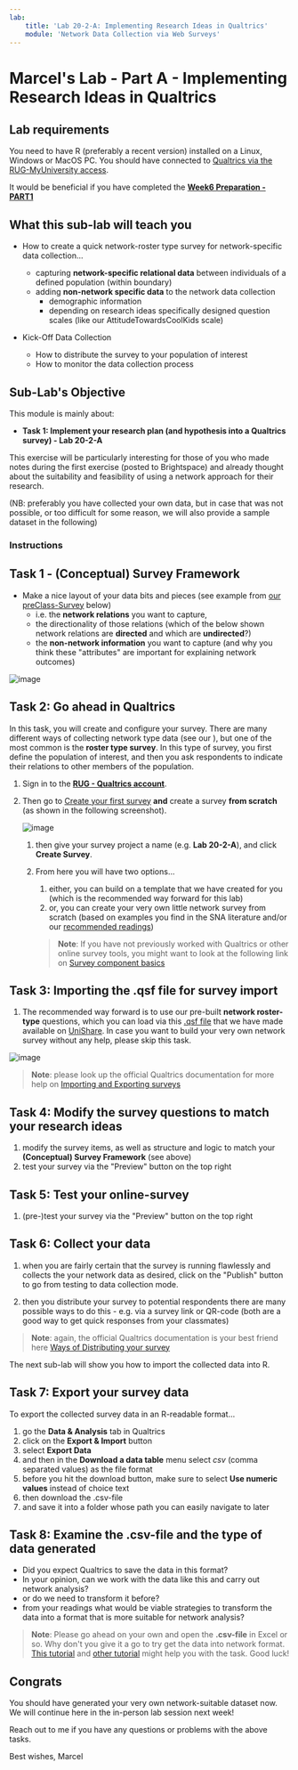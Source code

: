 ```yaml
---
lab:
    title: 'Lab 20-2-A: Implementing Research Ideas in Qualtrics'
    module: 'Network Data Collection via Web Surveys'
---
```


# Marcel's Lab - Part A - Implementing Research Ideas in Qualtrics

## Lab requirements

You need to have R (preferably a recent version) installed on a Linux, Windows or MacOS PC.
You should have connected to [Qualtrics via the RUG-MyUniversity access](https://rug.eu.qualtrics.com/).

It would be beneficial if you have completed the [**Week6 Preparation - PART1**](https://brightspace.rug.nl/content/enforced/251026-GERMARS.2023-2024.1/Week%206.%20Preparation.html?ou=251026&d2l_body_type=3)

## What this sub-lab will teach you

- How to create a quick network-roster type survey for network-specific data collection...
    - capturing **network-specific relational data** between individuals of a defined population (within boundary)
    - adding **non-network specific data** to the network data collection
        - demographic information
        - depending on research ideas specifically designed question scales (like our AttitudeTowardsCoolKids scale)

- Kick-Off Data Collection
    - How to distribute the survey to your population of interest
    - How to monitor the data collection process
    

## Sub-Lab's Objective

This module is mainly about:

+ **Task 1: Implement your research plan (and hypothesis into a Qualtrics survey) - Lab 20-2-A**

This exercise will be particularly interesting for those of you who made notes during the first exercise (posted to Brightspace) and already thought about the suitability and feasibility of using a network approach for their research. 

(NB: preferably you have collected your own data, but in case that was not possible, or too difficult for some reason, we will also provide a sample dataset in the following)

<!-- 
![image](../media/lab02a.png)
 -->

### Instructions

## Task 1 - (Conceptual) Survey Framework

- Make a nice layout of your data bits and pieces (see example from [our preClass-Survey](https://rug.eu.qualtrics.com/jfe/form/SV_0wiK9xCaQNBOg5M) below)
    - i.e. the **network relations** you want to capture,
    - the directionality of those relations (which of the below shown network relations are **directed** and which are **undirected**?)
    - the **non-network information** you want to capture (and why you think these "attributes" are important for explaining network outcomes)

 
![image](../media/dataBitsAndPieces.png)


## Task 2: Go ahead in Qualtrics

In this task, you will create and configure your survey. There are many different ways of collecting network type data (see our ), but one of the most common is the **roster type survey**. In this type of survey, you first define the population of interest, and then you ask respondents to indicate their relations to other members of the population.

1. Sign in to the [**RUG - Qualtrics account**](https://rug.eu.qualtrics.com/).

1. Then go to [Create your first survey](https://rug.eu.qualtrics.com/app/catalog/projects/results?search=survey) **and** create a survey **from scratch** (as shown in the following screenshot).

    ![image](../media/lab20-2a-01-fromScratch.png)

    1. then give your survey project a name (e.g. **Lab 20-2-A**), and click **Create Survey**.
    
    1. From here you will have two options...

        
        1. either, you can build on a template that we have created for you (which is the recommended way forward for this lab)
        1. or, you can create your very own little network survey from scratch (based on examples you find in the SNA literature and/or our [recommended readings](https://brightspace.rug.nl/content/enforced/251026-GERMARS.2023-2024.1/Week%206.%20Content%20and%20materials.html?ou=251026&d2l_body_type=3))
         
        
        >**Note**: If you have not previously worked with Qualtrics or other online survey tools, you might want to look at the following link on [Survey component basics](https://www.qualtrics.com/support/survey-platform/survey-module/survey-module-overview/)


## Task 3: Importing the .qsf file for survey import

1. The recommended way forward is to use our pre-built **network roster-type** questions, which you can load via this [.qsf file](https://unishare.nl/index.php/s/7T72aAzobAezpCZ) that we have made available on [UniShare](https://unishare.nl/index.php/s/7T72aAzobAezpCZ). In case you want to build your very own network survey without any help, please skip this task.

![image](../media/surveyProjectVia_qsf-file.png)

>**Note**: please look up the official Qualtrics documentation for more help on [Importing and Exporting surveys](https://www.qualtrics.com/support/survey-platform/survey-module/survey-tools/import-and-export-surveys/#ExportingaSurveyasaQSF)


## Task 4: Modify the survey questions to match your research ideas

1. modify the survey items, as well as structure and logic to match your **(Conceptual) Survey Framework** (see above)
1. test your survey via the "Preview" button on the top right

## Task 5: Test your online-survey

1. (pre-)test your survey via the "Preview" button on the top right

## Task 6: Collect your data

1. when you are fairly certain that the survey is running flawlessly and collects the your network data as desired, click on the "Publish" button to go from testing to data collection mode.

1. then you distribute your survey to potential respondents there are many possible ways to do this - e.g. via a survey link or QR-code (both are a good way to get quick responses from your classmates)

>**Note**: again, the official Qualtrics documentation is your best friend here [Ways of Distributing your survey](https://www.qualtrics.com/support/survey-platform/distributions-module/distributions-overview/)

The next sub-lab will show you how to import the collected data into R.

## Task 7: Export your survey data

To export the collected survey data in an R-readable format...
1. go the **Data & Analysis** tab in Qualtrics
2. click on the **Export & Import** button
3. select **Export Data**
4. and then in the **Download a data table** menu select *csv* (comma separated values) as the file format
5. before you hit the download button, make sure to select **Use numeric values** instead of choice text
6. then download the .csv-file
7. and save it into a folder whose path you can easily navigate to later

## Task 8: Examine the .csv-file and the type of data generated

- Did you expect Qualtrics to save the data in this format?
-  In your opinion, can we work with the data like this and carry out network analysis?
- or do we need to transform it before?
- from your readings what would be viable strategies to transform the data into a format that is more suitable for network analysis?

>**Note**: Please go ahead on your own and open the **.csv-file** in Excel or so. Why don't you give it a go to try get the data into network format. [This tutorial](https://eehh-stanford.github.io/SNA-workshop/data-import.html) and [other tutorial](https://eehh-stanford.github.io/SNA-workshop/intro-SNA.html#setting-up-surveys) might help you with the task. Good luck!

## Congrats

You should have generated your very own network-suitable dataset now. We will continue here in the in-person lab session next week!

Reach out to me if you have any questions or problems with the above tasks.

Best wishes,
Marcel
<!-- ## Moving on to first sub-lab 20-3-B

Please move on to the next [sub-lab 20-3-B](LAB_20-3-B-DataFromQualtricsToR.md).
-->

